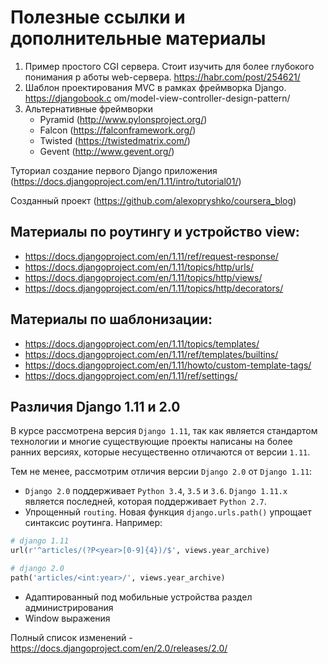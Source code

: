 # Полезные ссылки и дополнительные материалы
1. Пример простого CGI сервера. Стоит изучить для более глубокого понимания р    аботы web-сервера. https://habr.com/post/254621/
2. Шаблон проектирования MVC в рамках фреймворка Django. https://djangobook.c    om/model-view-controller-design-pattern/
3. Альтернативные фреймворки
    * Pyramid (http://www.pylonsproject.org/)
    * Falcon (https://falconframework.org/)
    * Twisted (https://twistedmatrix.com/)
    * Gevent (http://www.gevent.org/)

Туториал создание первого Django приложения (https://docs.djangoproject.com/en/1.11/intro/tutorial01/)

Созданный проект (https://github.com/alexopryshko/coursera_blog)

## Материалы по роутингу и устройство view:
- https://docs.djangoproject.com/en/1.11/ref/request-response/
- https://docs.djangoproject.com/en/1.11/topics/http/urls/
- https://docs.djangoproject.com/en/1.11/topics/http/views/
- https://docs.djangoproject.com/en/1.11/topics/http/decorators/

## Материалы по шаблонизации:
- https://docs.djangoproject.com/en/1.11/topics/templates/
- https://docs.djangoproject.com/en/1.11/ref/templates/builtins/
- https://docs.djangoproject.com/en/1.11/howto/custom-template-tags/
- https://docs.djangoproject.com/en/1.11/ref/settings/

## Различия Django 1.11 и 2.0
В курсе рассмотрена версия `Django 1.11`, так как является стандартом технологии и многие существующие проекты написаны на более ранних версиях, которые несущественно отличаются от версии `1.11`.

Тем не менее, рассмотрим отличия версии `Django 2.0` от `Django 1.11`:

- `Django 2.0` поддерживает `Python 3.4`, `3.5` и `3.6`. `Django 1.11.x` является последней, которая поддерживает `Python 2.7`.
- Упрощенный `routing`. Новая функция `django.urls.path()` упрощает синтаксис роутинга. Например:

```python
# django 1.11
url(r'^articles/(?P<year>[0-9]{4})/$', views.year_archive)

# django 2.0
path('articles/<int:year>/', views.year_archive)
```

- Адаптированный под мобильные устройства раздел администрирования
- Window выражения

Полный список изменений - https://docs.djangoproject.com/en/2.0/releases/2.0/